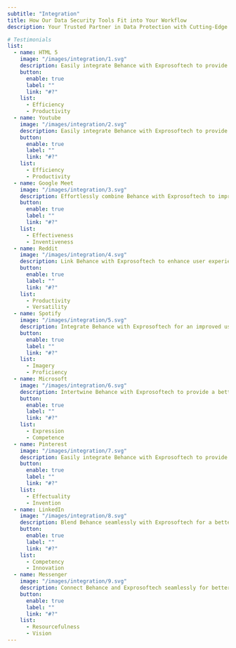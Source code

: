 ```yaml
---
subtitle: "Integration"
title: How Our Data Security Tools Fit into Your Workflow
description: Your Trusted Partner in Data Protection with Cutting-Edge Solutions for <br> Comprehensive Data Security.

# Testimonials
list:
  - name: HTML 5
    image: "/images/integration/1.svg"
    description: Easily integrate Behance with Exprosoftech to provide better experience.
    button:
      enable: true
      label: ""
      link: "#?"
    list:
      - Efficiency
      - Productivity
  - name: Youtube
    image: "/images/integration/2.svg"
    description: Easily integrate Behance with Exprosoftech to provide better experience.
    button:
      enable: true
      label: ""
      link: "#?"
    list:
      - Efficiency
      - Productivity
  - name: Google Meet
    image: "/images/integration/3.svg"
    description: Effortlessly combine Behance with Exprosoftech to improve user experience.
    button:
      enable: true
      label: ""
      link: "#?"
    list:
      - Effectiveness
      - Inventiveness
  - name: Reddit
    image: "/images/integration/4.svg"
    description: Link Behance with Exprosoftech to enhance user experience effortlessly.
    button:
      enable: true
      label: ""
      link: "#?"
    list:
      - Productivity
      - Versatility
  - name: Spotify
    image: "/images/integration/5.svg"
    description: Integrate Behance with Exprosoftech for an improved user experience.
    button:
      enable: true
      label: ""
      link: "#?"
    list:
      - Imagery
      - Proficiency
  - name: Microsoft
    image: "/images/integration/6.svg"
    description: Intertwine Behance with Exprosoftech to provide a better experience.
    button:
      enable: true
      label: ""
      link: "#?"
    list:
      - Expression
      - Competence
  - name: Pinterest
    image: "/images/integration/7.svg"
    description: Easily integrate Behance with Exprosoftech to provide better experience.
    button:
      enable: true
      label: ""
      link: "#?"
    list:
      - Effectuality
      - Invention
  - name: LinkedIn
    image: "/images/integration/8.svg"
    description: Blend Behance seamlessly with Exprosoftech for a better experience.
    button:
      enable: true
      label: ""
      link: "#?"
    list:
      - Competency
      - Innovation
  - name: Messenger
    image: "/images/integration/9.svg"
    description: Connect Behance and Exprosoftech seamlessly for better experience.
    button:
      enable: true
      label: ""
      link: "#?"
    list:
      - Resourcefulness
      - Vision
---
```

